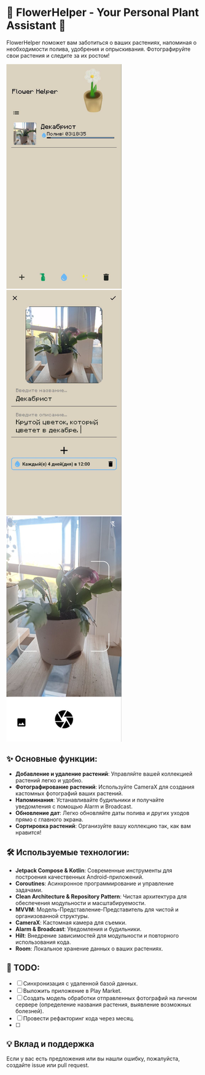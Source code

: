 # 🌸 FlowerHelper - Your Personal Plant Assistant 🌼

FlowerHelper поможет вам заботиться о ваших растениях, напоминая о необходимости полива, удобрения и опрыскивания. Фотографируйте свои растения и следите за их ростом!

<img src="/screenshots/main.jpg" alt="Main Screen" width="300"/>
<img src="/screenshots/add.jpg" alt="AddEdit Screen" width="300"/>
<img src="/screenshots/camera.jpg" alt="Camera Screen" width="300"/>

## ✨ Основные функции:
- **Добавление и удаление растений**: Управляйте вашей коллекцией растений легко и удобно.
- **Фотографирование растений**: Используйте CameraX для создания кастомных фотографий ваших растений.
- **Напоминания**: Устанавливайте будильники и получайте уведомления с помощью Alarm и Broadcast.
- **Обновление дат**: Легко обновляйте даты полива и других уходов прямо с главного экрана.
- **Сортировка растений**: Организуйте вашу коллекцию так, как вам нравится!

## 🛠 Используемые технологии:
- **Jetpack Compose & Kotlin**: Современные инструменты для построения качественных Android-приложений.
- **Coroutines**: Асинхронное программирование и управление задачами.
- **Clean Architecture & Repository Pattern**: Чистая архитектура для обеспечения модульности и масштабируемости.
- **MVVM**: Модель-Представление-Представитель для чистой и организованной структуры.
- **CameraX**: Кастомная камера для съемки.
- **Alarm & Broadcast**: Уведомления и будильники.
- **Hilt**: Внедрение зависимостей для модульности и повторного использования кода.
- **Room**: Локальное хранение данных о ваших растениях.

## 📅 TODO:
- [ ] Синхронизация с удаленной базой данных.
- [ ] Выложить приложение в Play Market.
- [ ] Создать модель обработки отправленных фотографий на личном сервере (определение названия растения, выявление возможных болезней).
- [ ] Провести рефакторинг кода через месяц.
- [ ] 

## 💡 Вклад и поддержка
Если у вас есть предложения или вы нашли ошибку, пожалуйста, создайте issue или pull request.
